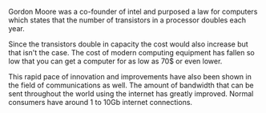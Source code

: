 Gordon Moore was a co-founder of intel and purposed a law for computers which states that the number of transistors in a processor doubles each year.

Since the transistors double in capacity the cost would also increase but that isn't the case. The cost of modern computing equipment has fallen so low that you can get a computer for as low as 70$ or even lower.

This rapid pace of innovation and improvements have also been shown in the field of communications as well. The amount of bandwidth that can be sent throughout the world using the internet has greatly improved. Normal consumers have around 1 to 10Gb internet connections.
